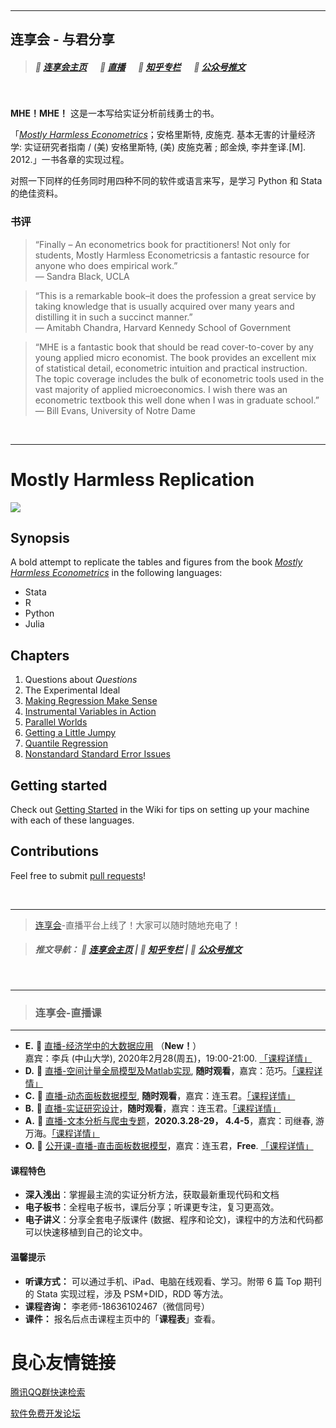 &emsp; 

---
## 连享会 - 与君分享

> #####  📍 [连享会主页](https://www.lianxh.cn)  &emsp;   📍 [直播](http://lianxh.duanshu.com)  &emsp;  📍 [知乎专栏](https://www.zhihu.com/people/arlionn/) &emsp;  📍 [公众号推文](https://mp.weixin.qq.com/mp/homepage?__biz=MzAwMzk4ODUzOQ==&hid=2&sn=07017b31da626e2beab0332f5aa5f9e2) 

&emsp; 

**MHE！MHE！** 这是一本写给实证分析前线勇士的书。  

「[_Mostly Harmless Econometrics_](http://www.mostlyharmlesseconometrics.com/)；安格里斯特, 皮施克. 基本无害的计量经济学: 实证研究者指南 / (美) 安格里斯特, (美) 皮施克著 ; 郎金焕, 李井奎译.[M]. 2012.」一书各章的实现过程。

对照一下同样的任务同时用四种不同的软件或语言来写，是学习 Python 和 Stata 的绝佳资料。

### 书评

> “Finally – An econometrics book for practitioners! Not only for students, Mostly Harmless Econometricsis a fantastic resource for anyone who does empirical work.”       
— Sandra Black, UCLA

> “This is a remarkable book–it does the profession a great service by taking knowledge that is usually acquired over many years and distilling it in such a succinct manner.”        
— Amitabh Chandra, Harvard Kennedy School of Government

> “MHE is a fantastic book that should be read cover-to-cover by any young applied micro economist.  The book provides an excellent mix of statistical detail, econometric intuition and practical instruction.  The topic coverage includes the bulk of econometric tools used in the vast majority of applied microeconomics.  I wish there was an econometric textbook this well done when I was in graduate school.”     
— Bill Evans, University of Notre Dame


&emsp;

----

# Mostly Harmless Replication


![](https://images.gitee.com/uploads/images/2020/0223/104540_9351cbce_1522177.png)

## Synopsis

A bold attempt to replicate the tables and figures from the book [_Mostly Harmless Econometrics_](http://www.mostlyharmlesseconometrics.com/) in the following languages:
* Stata
* R
* Python
* Julia

## Chapters
1. Questions about _Questions_
2. The Experimental Ideal
3. [Making Regression Make Sense](03%20Making%20Regression%20Make%20Sense/03%20Making%20Regression%20Make%20Sense.md)
4. [Instrumental Variables in Action](04%20Instrumental%20Variables%20in%20Action/04%20Instrumental%20Variables%20in%20Action.md)
5. [Parallel Worlds](05%20Fixed%20Effects%2C%20DD%20and%20Panel%20Data/05%20Fixed%20Effects%2C%20DD%20and%20Panel%20Data.md)
6. [Getting a Little Jumpy](06%20Getting%20a%20Little%20Jumpy/06%20Getting%20a%20Little%20Jumpy.md)
7. [Quantile Regression](07%20Quantile%20Regression/07%20Quantile%20Regression.md)
8. [Nonstandard Standard Error Issues](08%20Nonstandard%20Standard%20Error%20Issues/08%20Nonstanard%20Standard%20Error%20Issues.md)

## Getting started
Check out [Getting Started](https://github.com/vikjam/mostly-harmless-replication/wiki/Getting-started) in the Wiki for tips on setting up your machine with each of these languages.

## Contributions
Feel free to submit [pull requests](https://github.com/blog/1943-how-to-write-the-perfect-pull-request)!

&emsp; 
&emsp; 

---

> [连享会](https://gitee.com/arlionn)-直播平台上线了！大家可以随时随地充电了！             
>              
 

> ##### 推文导航： 📍 [连享会主页](https://www.lianxh.cn)  | 📍 [知乎专栏](https://www.zhihu.com/people/arlionn/) | 📍 [公众号推文](https://mp.weixin.qq.com/mp/homepage?__biz=MzAwMzk4ODUzOQ==&hid=2&sn=07017b31da626e2beab0332f5aa5f9e2) 

&emsp; 

---
> ### 连享会-直播课

---
- **E.** &#x1F4D7; [直播-经济学中的大数据应用](https://lianxh.duanshu.com/#/brief/course/da1a75bc3acc4e238f489af3367efa26)  （**New！**）    
  嘉宾：李兵 (中山大学), 2020年2月28(周五)，19:00-21:00. [「课程详情」](https://www.lianxh.cn/news/761e6bbfe07a8.html)
- **D.** &#x1F535; [直播-空间计量全局模型及Matlab实现](https://efves.duanshu.com/#/brief/course/ed1bc8fc5e7748c5aca7e2c39d28e20e), **随时观看**，嘉宾：范巧。[「课程详情」](https://www.lianxh.cn/news/6fdb88905419e.html)
- **C.** &#x1F34E; [直播-动态面板数据模型](https://efves.duanshu.com/#/brief/course/3c3ac06108594577a6e3112323d93f3e), **随时观看**，嘉宾：连玉君。[「课程详情」](https://www.lianxh.cn/news/594aa12c096ca.html)
- **B.** &#x1F34F; [直播-实证研究设计](https://mp.weixin.qq.com/s/NGwsr92_Vr1DGRbVqDVQIA)，**随时观看**，嘉宾：连玉君。[「课程详情」](https://www.lianxh.cn/news/2f31aa3347e83.html)     
- **A.** &#x1F36A; [直播-文本分析与爬虫专题](https://gitee.com/arlionn/Course/blob/master/Done/2020Text.md)，**2020.3.28-29， 4.4-5**，嘉宾：司继春, 游万海。[「课程详情」](https://www.lianxh.cn/news/88426b2faeea8.html)      
- **O.** &#x1F4D7; [公开课-直播-直击面板数据模型](https://lianxh.duanshu.com/#/brief/course/7d1d3266e07d424dbeb3926170835b38)，嘉宾：连玉君，**Free**. [「课程详情」](https://gitee.com/arlionn/PanelData) 
#### 课程特色
- **深入浅出**：掌握最主流的实证分析方法，获取最新重现代码和文档
- **电子板书**：全程电子板书，课后分享；听课更专注，复习更高效。
- **电子讲义**：分享全套电子版课件 (数据、程序和论文)，课程中的方法和代码都可以快速移植到自己的论文中。

#### 温馨提示

- **听课方式：** 可以通过手机、iPad、电脑在线观看、学习。附带 6 篇 Top 期刊的 Stata 实现过程，涉及 PSM+DID，RDD 等方法。
- **课程咨询：** 李老师-18636102467（微信同号）
- **课件：** 报名后点击课程主页中的「**课程表**」查看。


 # 良心友情链接

[腾讯QQ群快速检索](http://u.720life.cn/s/8cf73f7c)

[软件免费开发论坛](http://u.720life.cn/s/bbb01dc0)